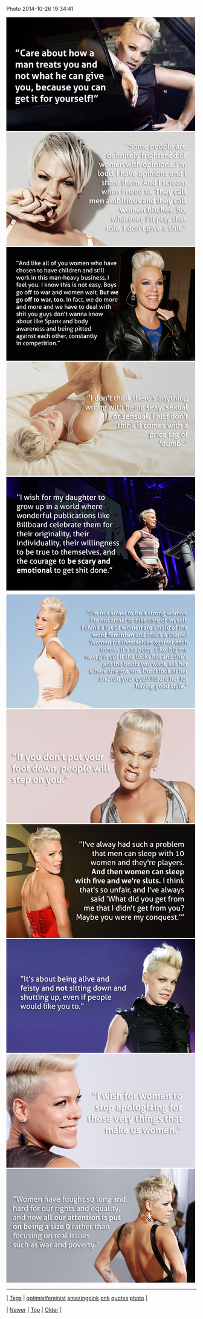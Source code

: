 <!--
title: Photo 2014-10-26 19
date: 2020-06-28T15:27:00.033Z
tags: optimistfeminist, amazingpink, pnk, quotes, photo
-->


Photo 2014-10-26 19:34:41

![](101018596614-0.png)
![](101018596614-1.png)
![](101018596614-2.png)
![](101018596614-3.png)
![](101018596614-4.png)
![](101018596614-5.png)
![](101018596614-6.png)
![](101018596614-7.png)
![](101018596614-8.png)
![](101018596614-9.png)

<!--BOTTOM-POST-NAVIGATION-->
---

| [Tags](tags.md) | [optimistfeminist](tag-optimistfeminist.md) [amazingpink](tag-amazingpink.md) [pnk](tag-pnk.md) [quotes](tag-quotes.md) [photo](tag-photo.md) |

| [Newer](101012920474.md) | [Top](index.md) | [Older](101122549124.md) |